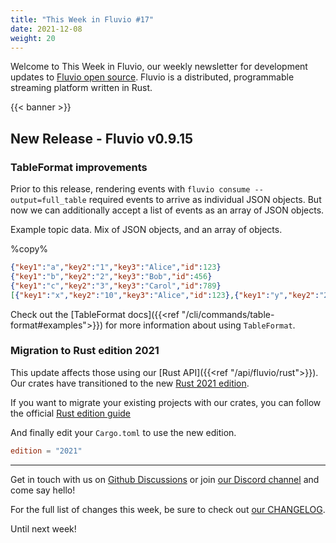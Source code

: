 ```yaml
---
title: "This Week in Fluvio #17"
date: 2021-12-08
weight: 20
---
```

Welcome to This Week in Fluvio, our weekly newsletter
for development updates to [Fluvio open source]. Fluvio is a distributed,
programmable streaming platform written in Rust.

{{< banner >}}

## New Release - Fluvio v0.9.15

### TableFormat improvements

Prior to this release, rendering events with `fluvio consume --output=full_table` required events to arrive as individual JSON objects. But now we can additionally accept a list of events as an array of JSON objects.

Example topic data. Mix of JSON objects, and an array of objects.

%copy%
```json
{"key1":"a","key2":"1","key3":"Alice","id":123}
{"key1":"b","key2":"2","key3":"Bob","id":456}
{"key1":"c","key2":"3","key3":"Carol","id":789}
[{"key1":"x","key2":"10","key3":"Alice","id":123},{"key1":"y","key2":"20","key3":"Bob","id":456},{"key1":"c","key2":"30","key3":"Carol","id":789}]
```

Check out the [TableFormat docs]({{<ref "/cli/commands/table-format#examples">}}) for more information about using `TableFormat`.

### Migration to Rust edition 2021

This update affects those using our [Rust API]({{<ref "/api/fluvio/rust">}}). Our crates have transitioned to the new [Rust 2021 edition](https://doc.rust-lang.org/edition-guide/rust-2021/index.html).

If you want to migrate your existing projects with our crates, you can follow the official [Rust edition guide](https://doc.rust-lang.org/edition-guide/editions/transitioning-an-existing-project-to-a-new-edition.html)

And finally edit your `Cargo.toml` to use the new edition.

```toml
edition = "2021"
``` 

---

Get in touch with us on [Github Discussions] or join [our Discord channel] and come say hello!

For the full list of changes this week, be sure to check out [our CHANGELOG].

Until next week!

[Fluvio open source]: https://github.com/infinyon/fluvio
[our CHANGELOG]: https://github.com/infinyon/fluvio/blob/master/CHANGELOG.md
[our Discord channel]: https://discordapp.com/invite/bBG2dTz
[Github Discussions]: https://github.com/infinyon/fluvio/discussions